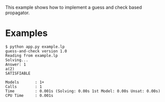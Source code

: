 This example shows how to implement a guess and check based propagator.

Examples
========

    $ python app.py example.lp
    guess-and-check version 1.0
    Reading from example.lp
    Solving...
    Answer: 1
    a(2)
    SATISFIABLE
    
    Models       : 1+
    Calls        : 1
    Time         : 0.001s (Solving: 0.00s 1st Model: 0.00s Unsat: 0.00s)
    CPU Time     : 0.001s
